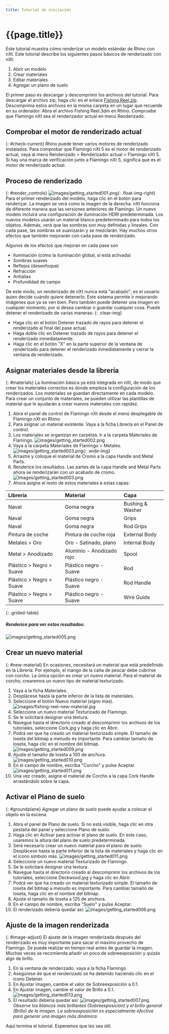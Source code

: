 ```yaml
---
title: Tutorial de iniciación
---
```

<!-- TODO: Make sure to update this page and get working in the guides section of the documentation. -->

# {{page.title}}
Este tutorial muestra cómo renderizar un modelo estándar de Rhino con nXt. Este tutorial describe los siguientes pasos básicos de renderizado con nXt:

1. Abrir un modelo
1. Crear materiales
1. Editar materiales
1. Agregar un plano de suelo

El primer paso es descargar y descomprimir los archivos del tutorial. Para descargar el archivo zip, haga clic en el enlace [Fishing Reel.zip](files/nxt5%20fishing.zip). Descomprima estos archivos en la misma carpeta en un lugar que recuerde en su ordenador. Abra el archivo Fishing Reel.3dm en Rhino. Compruebe que Flamingo nXt sea el renderizador actual en menú Renderizado.

## Comprobar el motor de renderizado actual
{: #check-current}
Rhino puede tener varios motores de renderizado instalados. Para comprobar que Flamingo nXt 5 es el motor de renderizado actual, vaya al menú Renderizado > Renderizador actual > Flamingo nXt 5.  Si hay una marca de verificación junto a Flamingo nXt 5, significa que es el motor de renderizado actual.

## Proceso de renderizado
{: #render_controls}
![images/getting_started001.png](images/getting_started001.png){: .float-img-right} Para el primer renderizado del modelo, haga clic en el botón para renderizar. La imagen se verá como la imagen de la derecha. nXt funciona de diferente manera que las versiones anteriores de Flamingo. Un nuevo modelo incluirá una configuración de iluminación HDRI predeterminada.  Los nuevos modelos usarán un material blanco predeterminado para todos los objetos. Además, verá que las sombras son muy definidas y lineales. Con cada pase, las sombras se suavizarán y se mezclarán. Hay muchos otros efectos que también mejorarán con cada pase de renderizado.

Algunos de los efectos que mejoran en cada pase son

* Iluminación (como la iluminación global, si está activada)
* Sombras suaves
* Reflejos (desenfoque)
* Refracción
* Antialias
* Profundidad de campo

De este modo, un renderizado de nXt nunca está "acabado"; es el usuario quien decide cuándo quiere detenerlo. Este sistema permite ir mejorando imágenes que ya se ven bien. Pero también puede detener una imagen en cualquier momento, por si desea cambiar o guardar cualquier cosa. Puede detener el renderizado de varias maneras:
{: .clear-img}

* Haga clic en el botón Detener trazado de rayos para detener el renderizado al final del pase actual.
* Haga doble clic en Detener trazado de rayos para detener el renderizado inmediatamente.
* Haga clic en el botón "X" en la parte superior de la ventana de renderizado para detener el renderizado inmediatamente y cerrar la ventana de renderizado.

## Asignar materiales desde la librería
{: #materials}
La iluminación básica ya está integrada en nXt, de modo que crear los materiales correctos es donde empieza la configuración de los renderizados. Los materiales se guardan directamente en cada modelo. Para crear un conjunto de materiales, se pueden utilizar las plantillas de material que le ayudarán a crear nuevos materiales con rapidez.

  1. Abra el panel de control de Flamingo nXt desde el menú desplegable de Flamingo nXt en Rhino.
  1. Para asignar un material existente. Vaya a la ficha Librería en el Panel de control.
  1. Los materiales se organizan en carpetas. Ir a la carpeta Materiales de Flamingo.
  ![images/getting_started002.png](images/getting_started002.png)
  1. Vaya a la carpeta Materiales de Flamingo > Metales.
  ![images/getting_started003.png](images/getting_started004.png){: .wide-img}
  1. Arrastre y coloque el material de Cromo a la capa Handle and Metal Parts.
  1. Renderice los resultados. Las partes de la capa Handle and Metal Parts ahora se renderizarán con un acabado de cromo.
  ![images/getting_started003.png](images/getting_started003.png)
  1. Ahora asigne el resto de estos materiales a estas capas:

 | Librería | Material | Capa |
 |:-------|:------|:------|
 | Naval | Goma negra | Bushing & Washer |
 | Naval | Goma negra | Grips |
 | Naval | Goma negra | Rod Grips |
 | Pintura de coche | Pintura de coche roja | External Body |
 | Metales > Oro | Oro - Satinado, plano | Internal Body |
 | Metal > Anodizado | Aluminio - Anodizado rojo | Spool |
 | Plástico > Negro > Suave | Plástico negro - Suave | Rod |
 | Plástico > Negro > Suave | Plástico negro - Suave | Rod Handle |
 | Plástico > Negro > Suave | Plástico negro - Suave | Wire Guide |
{: .grided-table}

##### Renderice para ver estos resultados:
 ![images/getting_started005.png](images/getting_started005.png)

## Crear un nuevo material
{: #new-material}
En ocasiones, necesitará un material que está predefinido en la Librería. Por ejemplo, el mango de la caña de pescar debe cubrirse con corcho. La única opción es crear un nuevo material. Para el material de corcho, crearemos un nuevo tipo de material texturizado.

 1. Vaya a la ficha Materiales.
 1. Desplácese hasta la parte inferior de la lista de materiales.
 1. Seleccione el botón Nuevo material (signo más).
  ![images/fishing-reel-new-material.jpg](images/fishing-reel-new-material.jpg)
 1. Seleccione un nuevo material Texturizado de Flamingo.
 1. Se le solicitará designar una textura.
 1. Navegue hasta el directorio creado al descomprimir los archivos de los tutoriales, seleccione Cork.jpg y haga clic en Abrir.
 1. Podrá ver que ha creado un material texturizado simple. El tamaño de loseta del bitmap a menudo es importante. Para cambiar tamaño de loseta, haga clic en el nombre del bitmap.
![images/getting_started009.png](images/getting_started009.png)
 1. Ajuste el tamaño de loseta a 100 de anchura.
![images/getting_started010.png](images/getting_started010.png)
 1. En el campo de nombre, escriba "Corcho" y pulse Aceptar.
![images/getting_started011.png](images/getting_started011.png)
 1. Una vez creado, asigne el material de Corcho a la capa Cork Handle arrastándolo sobre la capa.

## Activar el Plano de suelo
{: #groundplane}
Agregar un plano de suelo puede ayudar a colocar el objeto en la escena.

1. Abra el panel de Plano de suelo.  Si no está visible, haga clic en otra pestaña del panel y seleccione Plano de suelo.
1. Haga clic en Activar para activar el plano de suelo.  En este caso, usaremos la altura del plano de suelo predeterminada.
1. Será necesario crear un nuevo material para el plano de suelo. Desplácese hasta la parte inferior de la lista de materiales y haga clic en el icono símbolo más.
![images/getting_started011.png](images/getting_started012.png)
1. Seleccione un nuevo material Texturizado de Flamingo.
1. Se le solicitará designar una textura.
1. Navegue hasta el directorio creado al descomprimir los archivos de los tutoriales, seleccione Deckwood.jpg y haga clic en Abrir.
1. Podrá ver que ha creado un material texturizado simple. El tamaño de loseta del bitmap a menudo es importante. Para cambiar tamaño de loseta, haga clic en el nombre del bitmap.
1. Ajuste el tamaño de loseta a 125 de anchura.
1. En el campo de nombre, escriba "Suelo" y pulse Aceptar.
1. El renderizado debería quedar así:
![images/getting_started006.png](images/getting_started006.png)


## Ajuste de la imagen renderizada
{: #image-adjust}
El ajuste de la imagen renderizada después del renderizado es muy importante para sacar el máximo provecho de Flamingo. Se puede realizar en tiempo real antes de guardar la imagen. Muchas veces se recomienda añadir un poco de sobreexposición y quizás algo de brillo.

1. En la ventana de renderizado, vaya a la ficha Flamingo.
1. Asegúrese de que el renderizado se ha detenido haciendo clic en el icono Detener.
1. En Ajustar imagen, cambie el valor de Sobreexposición a 0.1.
1. En Ajustar imagen, cambie el valor de Brillo a 0.1.
![images/getting_started013.png](images/getting_started013.png)
1. El resultado debería quedar así:
![images/getting_started007.png](images/getting_started007.png)
*Observe los blancos más brillantes (Sobreexposición) y el brillo general (Brillo) de la imagen.  La sobreexposición es especialmente efectiva para generar una imagen más dinámica.*



Aquí termina el tutorial. Esperemos que les sea útil.
